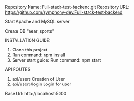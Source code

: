 Repository Name: Full-stack-test-backend.git
Repository URL: https://github.com/symphony-dev/Full-stack-test-backend

Start Apache and MySQL server

Create DB "near_sports"

INSTALLATION GUIDE:
1. Clone this project
2. Run command: npm install
3. Server start guide:
Run command: npm start

API ROUTES

1. api/users
Creation of User
2. api/users/login
Login for user

Base Url: http://localhost:5000
